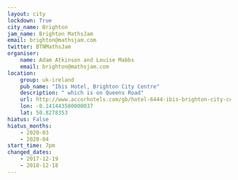 ```yaml
---
layout: city                                           
lockdown: True
city_name: Brighton                                                               
jam_name: Brighton MathsJam
email: brighton@mathsjam.com
twitter: BTNMathsJam
organiser:
    name: Adam Atkinson and Louise Mabbs
    email: brighton@mathsjam.com
location:
    group: uk-ireland
    pub_name: "Ibis Hotel, Brighton City Centre"
    description: " which is on Queens Road"
    url: http://www.accorhotels.com/gb/hotel-6444-ibis-brighton-city-centre/index.shtml
    lon: -0.141443500000037
    lat: 50.8278353
hiatus: False
hiatus_months:
    - 2020-03
    - 2020-04
start_time: 7pm
changed_dates: 
    - 2017-12-19
    - 2018-12-18
---
```

